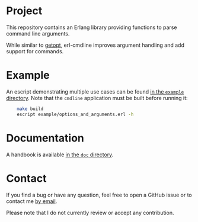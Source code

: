 # Project
This repository contains an Erlang library providing functions to parse
command line arguments.

While similar to [getopt](https://github.com/jcomellas/getopt), erl-cmdline
improves argument handling and add support for commands.

# Example
An escript demonstrating multiple use cases can be found [in the `example`
directory](example/options_and_arguments.erl). Note that the `cmdline`
application must be built before running it:

```sh
    make build
    escript example/options_and_arguments.erl -h
```

# Documentation
A handbook is available [in the `doc`
directory](https://github.com/exograd/erl-cmdline/blob/master/doc/handbook.md).

# Contact
If you find a bug or have any question, feel free to open a GitHub issue or to
contact me [by email](mailto:khaelin@gmail.com).

Please note that I do not currently review or accept any contribution.
